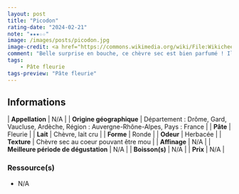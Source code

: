 ```yaml
---
layout: post
title: "Picodon"
rating-date: "2024-02-21"
note: "★★★☆☆"
image: /images/posts/picodon.jpg
image-credit: <a href="https://commons.wikimedia.org/wiki/File:Wikicheese_-_Picodon_-_20150417_-_003.jpg">Thesupermat</a>, <a href="https://creativecommons.org/licenses/by-sa/4.0">CC BY-SA 4.0</a>, via Wikimedia Commons
comment: "Belle surprise en bouche, ce chèvre sec est bien parfumé ! Il a un léger goût herbacé. C’est une belle découverte !"
tags:
    - Pâte fleurie
tags-preview: "Pâte fleurie"
---
```


## Informations

| **Appellation** | N/A |
| **Origine géographique** | Département : Drôme, Gard, Vaucluse, Ardèche, Région : Auvergne-Rhône-Alpes, Pays : France   |
| **Pâte** | Fleurie |
| **Lait** | Chèvre, lait cru |
| **Forme** | Ronde |
| **Odeur** | Herbacée |
| **Texture** | Chèvre sec au coeur pouvant être mou |
| **Affinage** | N/A |
| **Meilleure période de dégustation** | N/A |
| **Boisson(s)** | N/A |
| **Prix** | N/A |

### Ressource(s)
* N/A